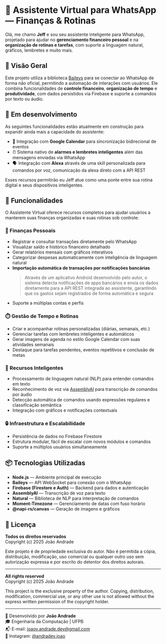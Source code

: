 # 🤖 Assistente Virtual para WhatsApp — Finanças & Rotinas

Olá, me chamo **Jeff** e sou seu assistente inteligente para WhatsApp, projetado para ajudar no **gerenciamento financeiro pessoal** e na **organização de rotinas e tarefas**, com suporte a linguagem natural, gráficos, lembretes e muito mais.

## 📌 Visão Geral

Este projeto utiliza a biblioteca [Baileys](https://github.com/WhiskeySockets/Baileys) para se conectar ao WhatsApp de forma não oficial, permitindo a automação de interações com usuários. Ele combina funcionalidades de **controle financeiro**, **organização de tempo** e **produtividade**, com dados persistidos via Firebase e suporte a comandos por texto ou áudio.

## 🚧 Em desenvolvimento

As seguintes funcionalidades estão atualmente em construção para expandir ainda mais a capacidade do assistente:

- 🔗 Integração com **Google Calendar** para sincronização bidirecional de eventos
- ⏰ Sistema nativo de **alarmes e lembretes inteligentes** além das mensagens enviadas via WhatsApp
- 🗣️ Integração com **Alexa** através de uma skill personalizada para comandos por voz, comunicação da alexa direto com a API REST

Esses recursos permitirão eu Jeff atue como uma ponte entre sua rotina digital e seus dispositivos inteligentes.

## 🔧 Funcionalidades

O Assistente Virtual oferece recursos completos para ajudar usuários a manterem suas finanças organizadas e suas rotinas sob controle:

### 💸 Finanças Pessoais

- Registrar e consultar transações diretamente pelo WhatsApp
- Visualizar saldo e histórico financeiro detalhado
- Gerar relatórios mensais com gráficos interativos
- Categorizar despesas automaticamente com inteligência de linguagem natural
- **Importação automática de transações por notificações bancárias**
  > Através de um aplicativo Android desenvolvido pelo autor, o sistema detecta notificações de apps bancários e envia os dados diretamente para a API REST integrada ao assistente, garantindo que os gastos sejam registrados de forma automática e segura
- Suporte a múltiplas contas e perfis

### ⏱️ Gestão de Tempo e Rotinas

- Criar e acompanhar rotinas personalizadas (diárias, semanais, etc.)
- Gerenciar tarefas com lembretes inteligentes e automáticos
- Gerar imagens de agenda no estilo Google Calendar com suas atividades semanais
- Destaque para tarefas pendentes, eventos repetitivos e conclusão de metas

### 🧠 Recursos Inteligentes

- Processamento de linguagem natural (NLP) para entender comandos em texto
- Reconhecimento de voz via [AssemblyAI](https://www.assemblyai.com/) para transcrição de comandos por áudio
- Detecção automática de comandos usando expressões regulares e classificação semântica
- Integração com gráficos e notificações contextuais

### 🔒 Infraestrutura e Escalabilidade

- Persistência de dados no Firebase Firestore
- Estrutura modular, fácil de escalar com novos módulos e comandos
- Suporte a múltiplos usuários simultaneamente

## 📦 Tecnologias Utilizadas

- **Node.js** — Ambiente principal de execução
- **Baileys** — API WebSocket para conexão com o WhatsApp
- **Firebase (Firestore e Auth)** — Backend para dados e autenticação
- **AssemblyAI** — Transcrição de voz para texto
- **Natural** — Biblioteca de NLP para interpretação de comandos
- **Moment-Timezone** — Gerenciamento de datas com fuso horário
- **@napi-rs/canvas** — Geração de imagens e gráficos

## 📄 Licença

**Todos os direitos reservados**  
Copyright (c) 2025 João Andrade

Este projeto é de propriedade exclusiva do autor. Não é permitida a cópia, distribuição, modificação, uso comercial ou qualquer outro uso sem autorização expressa e por escrito do detentor dos direitos autorais.

---

**All rights reserved**  
Copyright (c) 2025 João Andrade

This project is the exclusive property of the author. Copying, distribution, modification, commercial use, or any other use is not allowed without the express written permission of the copyright holder.

---

👤 Desenvolvido por **João Andrade**  
🎓 Engenharia da Computação | UFPB  
📬 E-mail: [joaov.andrade.dev@gmail.com](mailto:joaov.andrade.dev@gmail.com)  
📸 Instagram: [@andradev.joao](https://instagram.com/andradev.joao)
